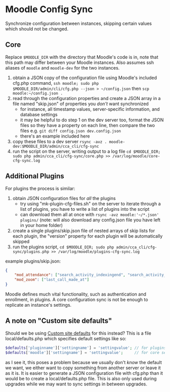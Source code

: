 # Moodle Config Sync

Synchronize configuration between instances, skipping certain values which should not be changed.

## Core

Replace `$MOODLE_DIR` with the directory that Moodle's code is in, note that this path may differ between your Moodle instances. Also assumes ssh aliases of `moodle` and `moodle-dev` for the two instances.

1. obtain a JSON copy of the configuration file using Moodle's included cfg.php command, `ssh moodle; sudo php $MOODLE_DIR/admin/cli/cfg.php --json > ~/config.json` then `scp moodle:~/config.json .`
1. read through the configuration properties and create a JSON array in a file named "skip.json" of properties you _don't_ want synchronized
    + for instance, all timestamp values, server-specific information, and database settings
    + it may be helpful to do step 1 on the dev server too, format the JSON files so they have a property on each line, then compare the two files e.g. `git diff config.json dev.config.json`
    + there's an example included here
1. copy these files to a dev server `rsync -avz . moodle-dev:$MOODLE_DIR/admin/cca_cli/cfg-sync`
1. run the script on the server, writing output to a log file `cd $MOODLE_DIR; sudo php admin/cca_cli/cfg-sync/core.php >> /var/log/moodle/core-cfg-sync.log`

## Additional Plugins

For plugins the process is similar:

1. obtain JSON configuration files for _all_ the plugins
    + try using "mk-plugin-cfg-files.sh" on the server to iterate through a list of plugins, you have to write a list of plugins into the script
    + can download them all at once with `rsync -avz moodle:'~/*.json' plugins/` (note: will also download any config.json file you have left in your home folder)
1. create a single plugins/skip.json file of nested arrays of skip lists for each plugin, the "version" property for each plugin will be automatically skipped
1. run the plugins script, `cd $MOODLE_DIR; sudo php admin/cca_cli/cfg-sync/plugins.php >> /var/log/moodle/plugins-cfg-sync.log`

example plugins/skip.json:
```json
{
    "mod_attendance": ["search_activity_indexingend", "search_activity_indexingstart"],
    "mod_zoom": ["last_call_made_at"]
}
```

Moodle defines much vital functionality, such as authentication and enrollment, in plugins. A core configuration sync is not be enough to replicate an instance's settings.

## A note on "Custom site defaults"

Should we be using [Custom site defaults](https://docs.moodle.org/39/en/Administration_via_command_line#Custom_site_defaults) for this instead? This is a file local/defaults.php which specifies default settings like so:

```php
$defaults['pluginname']['settingname'] = 'settingvalue'; // for plugins
$defaults['moodle']['settingname'] = 'settingvalue';     // for core settings
```

as I see it, this poses a problem because we usually don't _know_ the default we want, we either want to copy something from another server or leave it as it is. It is easier to generate a JSON configuration file with cfg.php than it would be to create a local/defaults.php file. This is also only used during upgrades while we may want to sync settings in between upgrades.
